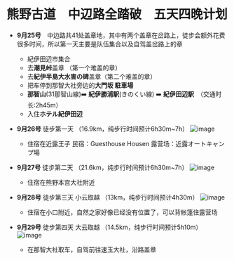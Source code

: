# 熊野古道　中辺路全踏破　五天四晚计划

- **9月25号**　中边路共41处盖章地，其中有两个盖章在岔路上，徒步会额外花费很多时间，所以第一天主要是队伍集合以及自驾盖岔路上的章
    - 紀伊田辺市集合
    - 去**潮見峠**盖章 （第一个难盖的章）
    - 去**紀伊半島大水害の碑**盖章（第二个难盖的章）
    - 把车停到那智大社旁边的**大門坂 駐車場**
    - **那智山**(31那智山線)➡️ **紀伊勝浦駅**(きのくい線) ➡️ **紀伊田辺駅**　（交通时长:2h45m）
    - 入住**ホテル紀伊田辺**

- **9月26号**  徒步第一天 （16.9km，纯步行时间预计6h30m~7h）
![image](https://github.com/user-attachments/assets/d482f314-a6bc-45af-8e7d-77d441dba022)
    - 住宿在近露王子 民宿：Guesthouse Housen 露营场：近露オートキャンプ場

- **9月27号**  徒步第二天 （21.6km，纯步行时间预计6h30m~7h）
![image](https://github.com/user-attachments/assets/6b9efa26-46da-4751-9239-d3b7bfd66758)
    - 住宿在熊野本宫大社附近

- **9月28号**  徒步第三天 小云取越 （13km，纯步行时间预计4h30m）
![image](https://github.com/user-attachments/assets/8e2d9198-8835-4cb0-9822-f64792c2d843)
    - 住宿在小口附近，自然之家好像已经没有位置了，可以背帐篷住露营场

- **9月29号**  徒步第四天 大云取越 （14.5km，纯步行时间预计5h10m）
![image](https://github.com/user-attachments/assets/06b7f920-ec63-4e6c-8392-8bd95ed2ef96)
    - 在那智大社取车，自驾前往速玉大社，沿路盖章
